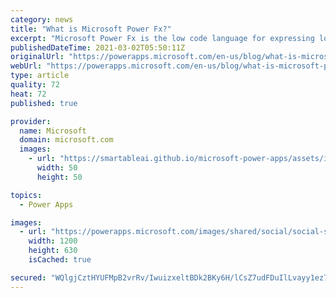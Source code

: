 ```yaml
---
category: news
title: "What is Microsoft Power Fx?"
excerpt: "Microsoft Power Fx is the low code language for expressing logic across the Microsoft Power Platform.  It is the same language that is at the heart of Microsoft Power Apps canvas apps today and is inspired by Microsoft Excel.   It enables the full spectrum of development from no code to pro code with"
publishedDateTime: 2021-03-02T05:50:11Z
originalUrl: "https://powerapps.microsoft.com/en-us/blog/what-is-microsoft-power-fx/"
webUrl: "https://powerapps.microsoft.com/en-us/blog/what-is-microsoft-power-fx/"
type: article
quality: 72
heat: 72
published: true

provider:
  name: Microsoft
  domain: microsoft.com
  images:
    - url: "https://smartableai.github.io/microsoft-power-apps/assets/images/organizations/microsoft.com-50x50.jpg"
      width: 50
      height: 50

topics:
  - Power Apps

images:
  - url: "https://powerapps.microsoft.com/images/shared/social/social-share-post-ignite.png"
    width: 1200
    height: 630
    isCached: true

secured: "WQlgjCztHYUFMpB2vrRv/IwuizxeltBDk2BKy6H/lCsZ7udFDuIlLvayy1ez7Q9tDzD8fVNzWklAoH7fltyADu4iAUoTYPmAcF2mtzI6WzbCW2RbmzX5Ej3ogI6QZbsGju9r1tnNvWuhSWHFl+d7FWGO9/LUX0LLI7mJkp5E3Cn5Dn/npUZmgOHKEk270fyrBj8JT5w00vQ0Dm6kkjy4RxWKhXUF50OFRmE2C//1kICErrURWg+/KcaUXcT/3mstpA4iVlJkFav7Ew8nOrpmxD3UrIABiqpFEJ4H+PXuO4Z8imqg/6oOwLExxuuOUsQG8z/6U8htkr2dWLp8qA128+wpTgDiSMULSYBYe0M/9Fk=;r/5CuzIMfEFfeX2hXc/xBg=="
---
```


